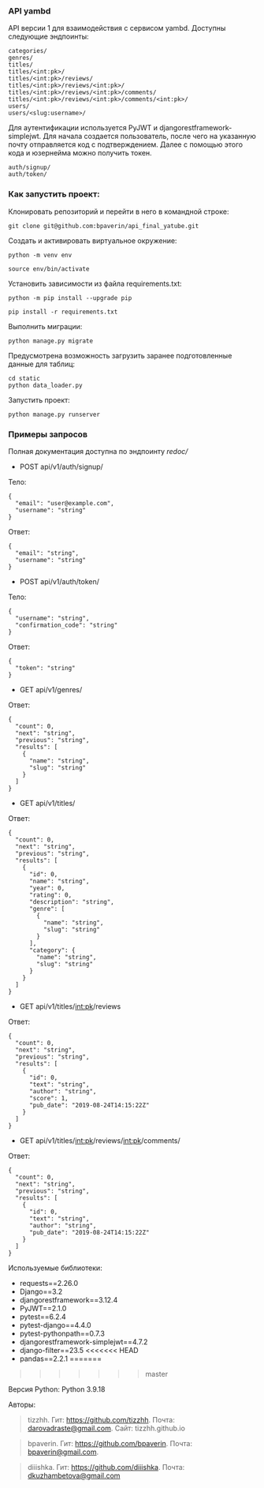 ### API yambd
API версии 1 для взаимодействия с сервисом yambd. Доступны следующие эндпоинты:
```
categories/
genres/
titles/
titles/<int:pk>/
titles/<int:pk>/reviews/
titles/<int:pk>/reviews/<int:pk>/
titles/<int:pk>/reviews/<int:pk>/comments/
titles/<int:pk>/reviews/<int:pk>/comments/<int:pk>/
users/
users/<slug:username>/
``` 

Для аутентификации используется PyJWT и djangorestframework-simplejwt. Для начала создается пользователь, после чего на указанную почту отправляется код с подтверждением. Далее с помощью этого кода и юзернейма можно получить токен.
```
auth/signup/
auth/token/
```

### Как запустить проект:

Клонировать репозиторий и перейти в него в командной строке:

```
git clone git@github.com:bpaverin/api_final_yatube.git
```


Cоздать и активировать виртуальное окружение:

```
python -m venv env
```

```
source env/bin/activate
```

Установить зависимости из файла requirements.txt:

```
python -m pip install --upgrade pip
```

```
pip install -r requirements.txt
```

Выполнить миграции:

```
python manage.py migrate
```

Предусмотрена возможность загрузить заранее подготовленные данные для таблиц:
```
cd static
python data_loader.py 
```

Запустить проект:

```
python manage.py runserver
```

### Примеры запросов
Полная документация доступна по эндпоинту *redoc/*

- POST api/v1/auth/signup/

Тело:
```
{
  "email": "user@example.com",
  "username": "string"
}
```

Ответ:
```
{
  "email": "string",
  "username": "string"
}
```

- POST api/v1/auth/token/

Тело:
```
{
  "username": "string",
  "confirmation_code": "string"
}
```

Ответ:
```
{
  "token": "string"
}
```

- GET api/v1/genres/

Ответ:
```
{
  "count": 0,
  "next": "string",
  "previous": "string",
  "results": [
    {
      "name": "string",
      "slug": "string"
    }
  ]
}
```
- GET api/v1/titles/

Ответ:
```
{
  "count": 0,
  "next": "string",
  "previous": "string",
  "results": [
    {
      "id": 0,
      "name": "string",
      "year": 0,
      "rating": 0,
      "description": "string",
      "genre": [
        {
          "name": "string",
          "slug": "string"
        }
      ],
      "category": {
        "name": "string",
        "slug": "string"
      }
    }
  ]
}
```
- GET api/v1/titles/<int:pk>/reviews

Ответ:
```
{
  "count": 0,
  "next": "string",
  "previous": "string",
  "results": [
    {
      "id": 0,
      "text": "string",
      "author": "string",
      "score": 1,
      "pub_date": "2019-08-24T14:15:22Z"
    }
  ]
}
```
- GET api/v1/titles/<int:pk>/reviews/<int:pk>/comments/

Ответ:
```
{
  "count": 0,
  "next": "string",
  "previous": "string",
  "results": [
    {
      "id": 0,
      "text": "string",
      "author": "string",
      "pub_date": "2019-08-24T14:15:22Z"
    }
  ]
}
```

Используемые библиотеки:
- requests==2.26.0
- Django==3.2
- djangorestframework==3.12.4
- PyJWT==2.1.0
- pytest==6.2.4
- pytest-django==4.4.0
- pytest-pythonpath==0.7.3
- djangorestframework-simplejwt==4.7.2
- django-filter==23.5
<<<<<<< HEAD
- pandas==2.2.1
=======
>>>>>>> master

Версия Python:
Python 3.9.18

Авторы:

> tizzhh. Гит: https://github.com/tizzhh. Почта: darovadraste@gmail.com. Сайт: tizzhh.github.io

> bpaverin. Гит: https://github.com/bpaverin. Почта: bpaverin@gmail.com.

> diiishka. Гит: https://github.com/diiishka. Почта: dkuzhambetova@gmail.com